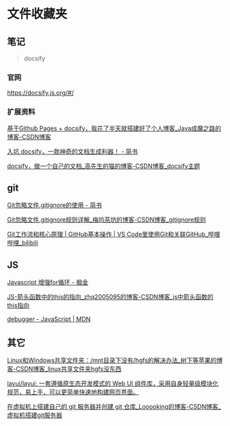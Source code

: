 # 文件收藏夹

## 笔记

> docsify

<!-- tabs:start -->

### **官网**

https://docsify.js.org/#/

### **扩展资料**

[基于Github Pages + docsify，我花了半天就搭建好了个人博客\_Java成魔之路的博客-CSDN博客](https://blog.csdn.net/m0_37965018/article/details/103841362)

[入坑 docsify，一款神奇的文档生成利器！ - 简书](https://www.jianshu.com/p/526127c29a92)

[docsify，做一个自己的文档\_高先生的猫的博客-CSDN博客\_docsify主题](https://blog.csdn.net/z591102/article/details/108326239)

<!-- tabs:end -->

## git

[Git忽略文件.gitignore的使用 - 简书](https://www.jianshu.com/p/a09a9b40ad20)

[Git忽略文件.gitignore规则详解\_梅坞茶坊的博客-CSDN博客\_gitignore规则](https://blog.csdn.net/qq_32421489/article/details/121910707)

[Git工作流和核心原理 | GitHub基本操作 | VS Code里使用Git和关联GitHub\_哔哩哔哩\_bilibili](https://www.bilibili.com/video/BV1r3411F7kn?spm_id_from=333.851.b_7265636f6d6d656e64.4&vd_source=c951410929d2de9f09fc1e638a82d5e1)

## JS

[Javascript 增强for循环 - 掘金](https://juejin.cn/post/6888585177258262542)

[JS-箭头函数中的this的指向\_zhq2005095的博客-CSDN博客\_js中箭头函数的this指向](https://blog.csdn.net/zhq2005095/article/details/70666833)

[debugger - JavaScript | MDN](https://developer.mozilla.org/zh-CN/docs/Web/JavaScript/Reference/Statements/debugger)

## 其它

[Linux和Windows共享文件夹：/mnt目录下没有/hgfs的解决办法\_树下等苹果的博客-CSDN博客\_linux共享文件夹hgfs没东西](https://blog.csdn.net/qq_43516928/article/details/119430588)

[layui/layui: 一套遵循原生态开发模式的 Web UI 组件库，采用自身轻量级模块化规范，易上手，可以更简单快速地构建网页界面。](https://github.com/layui/layui)

[在虚拟机上搭建自己的 git 服务器并创建 git 仓库\_Looooking的博客-CSDN博客\_虚拟机搭建git服务器](https://blog.csdn.net/TomorrowAndTuture/article/details/108611882)
